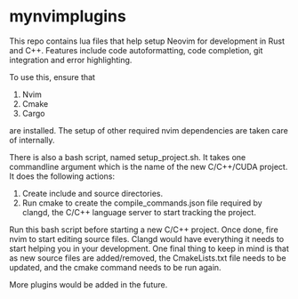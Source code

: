 # mynvimplugins
This repo contains lua files that help setup Neovim for development in Rust and C++. Features include code autoformatting, code completion, git integration and error highlighting.

To use this, ensure that

1. Nvim
2. Cmake
3. Cargo

are installed. The setup of other required nvim dependencies are taken care of internally.

There is also a bash script, named setup\_project.sh. It takes one commandline argument which is the name of the new C/C++/CUDA project. It does the following actions:

1. Create include and source directories.
2. Run cmake to create the compile\_commands.json file required by clangd, the C/C++ language server to start tracking the project. 

Run this bash script before starting a new C/C++ project. Once done, fire nvim to start editing source files. Clangd would have everything it needs to start helping you in your development. One final thing to keep in mind is that as new source files are added/removed, the CmakeLists.txt file needs to be updated, and the cmake command needs to be run again.

More plugins would be added in the future.
